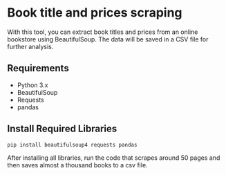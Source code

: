 # Book title and prices scraping
With this tool, you can extract book titles and prices from an online bookstore using BeautifulSoup. The data will be saved in a CSV file for further analysis.

## Requirements
- Python 3.x
- BeautifulSoup
- Requests
- pandas

## Install Required Libraries
``
pip install beautifulsoup4 requests pandas
``

After installing all libraries, run the code that scrapes around 50 pages and then saves almost a thousand books to a csv file.
